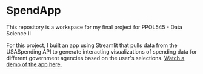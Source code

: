 # SpendApp
This repository is a workspace for my final project for PPOL545 - Data Science II

For this project, I built an app using Streamlit that pulls data from the USASpending API to generate interacting visualizations of spending data for different government agencies based on the user's selections. [Watch a demo of the app here.](https://github.com/abdelkaderalia/SpendApp/raw/main/Deliverables/Abdelkader_Alia_Streamlit_Demo.mp4)
